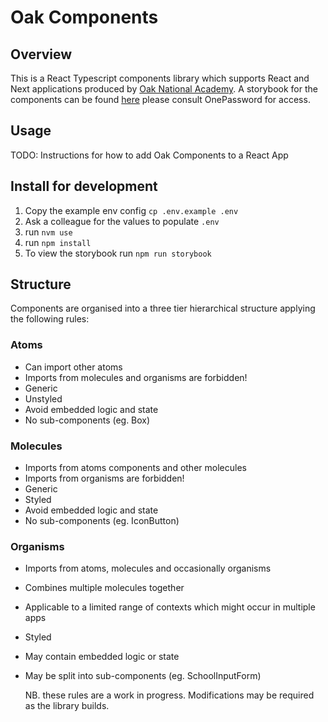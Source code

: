 # Oak Components

## Overview

This is a React Typescript components library which supports React and Next applications produced by [Oak National Academy](https://www.thenational.academy/). A storybook for the components can be found [here](https://lively-meringue-8ebd43.netlify.app/) please consult OnePassword for access.

## Usage

TODO: Instructions for how to add Oak Components to a React App

## Install for development

1. Copy the example env config `cp .env.example .env`
2. Ask a colleague for the values to populate `.env`
3. run `nvm use`
4. run `npm install`
5. To view the storybook run `npm run storybook`

## Structure

Components are organised into a three tier hierarchical structure applying the following rules:

### Atoms

- Can import other atoms
- Imports from molecules and organisms are forbidden!
- Generic
- Unstyled
- Avoid embedded logic and state
- No sub-components
  (eg. Box)

### Molecules

- Imports from atoms components and other molecules
- Imports from organisms are forbidden!
- Generic
- Styled
- Avoid embedded logic and state
- No sub-components
  (eg. IconButton)

### Organisms

- Imports from atoms, molecules and occasionally organisms
- Combines multiple molecules together
- Applicable to a limited range of contexts which might occur in multiple apps
- Styled
- May contain embedded logic or state
- May be split into sub-components
  (eg. SchoolInputForm)

  NB. these rules are a work in progress. Modifications may be required as the library builds.
